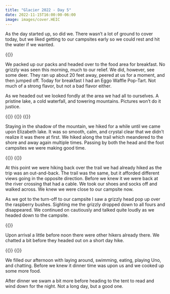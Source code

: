 ```yaml
---
title: "Glacier 2022 - Day 5"
date: 2022-11-15T16:00:00-06:00
image: images/cover.HEIC
---
```


As the day started up, so did we. There wasn’t a lot of ground to cover today, but we liked getting to our campsites early so we could rest and hit the water if we wanted.

{{<post-img src="images/1.HEIC" caption="">}}

We packed up our packs and headed over to the food area for breakfast. No grizzly was seen this morning, much to our relief. We did, however, see some deer. They ran up about 20 feet away, peered at us for a moment, and then jumped off. Today for breakfast I had an Eggo Waffle Pop-Tart. Not much of a strong flavor, but not a bad flavor either.

As we headed out we looked fondly at the area we had all to ourselves. A pristine lake, a cold waterfall, and towering mountains. Pictures won’t do it justice.

{{<post-img src="images/2.HEIC" caption="">}}
{{<post-img src="images/3.HEIC" caption="">}}
{{<post-img src="images/4.HEIC" caption="">}}

Staying in the shadow of the mountain, we hiked for a while until we came upon Elizabeth lake. It was so smooth, calm, and crystal clear that we didn’t realize it was there at first. We hiked along the trail which meandered to the shore and away again multiple times. Passing by both the head and the foot campsites we were making good time.

{{<post-img src="images/5.HEIC" caption="">}}
{{<post-img src="images/6.HEIC" caption="">}}

At this point we were hiking back over the trail we had already hiked as the trip was an out-and-back. The trail was the same, but it afforded different views going in the opposite direction. Before we knew it we were back at the river crossing that had a cable. We took our shoes and socks off and walked across. We knew we were close to our campsite now.

As we got to the turn-off to our campsite I saw a grizzly head pop up over the raspberry bushes. Sighting me the grizzly dropped down to all fours and disappeared. We continued on cautiously and talked quite loudly as we headed down to the campsite.

{{<post-img src="images/7.HEIC" caption="">}}

Upon arrival a little before noon there were other hikers already there. We chatted a bit before they headed out on a short day hike.

{{<post-img src="images/8.HEIC" caption="">}}
{{<post-img src="images/9.HEIC" caption="">}}

We filled our afternoon with laying around, swimming, eating, playing Uno, and chatting. Before we knew it dinner time was upon us and we cooked up some more food.

After dinner we swam a bit more before heading to the tent to read and wind down for the night. Not a long day, but a good one.
